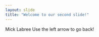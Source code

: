 ```yaml
---
layout: slide
title: "Welcome to our second slide!"
---
```

Mick Labree
Use the left arrow to go back!
